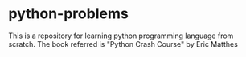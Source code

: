 # python-problems
This is a repository for learning python programming language from scratch.
The book referred is "Python Crash Course" by Eric Matthes

